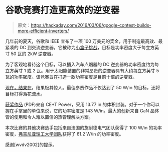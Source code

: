# 谷歌竞赛打造更高效的逆变器

> 原文：<https://hackaday.com/2016/03/06/google-contest-builds-more-efficient-inverters/>

几年前的夏天，谷歌和 IEEE 宣布了一项 100 万美元的奖金，用于制造最高效、最紧凑的 DC 到交流逆变器。它被称为[小盒子挑战](http://hackaday.com/2014/08/10/build-an-efficient-inverter-win-a-million-dollars/)，目标是功率密度大于每立方英寸 50 瓦的 2kW 逆变器。

为了客观地看待这个目标，可以插入汽车点烟器的 DC 逆变器的功率密度约为每立方英寸 1 或 2 瓦。用于太阳能装置的非常昂贵的逆变器具有大约每立方英寸 5 瓦的功率密度。该竞赛旨在打造一款功率密度是目前十倍的逆变器。

[现在，结果在](https://www.littleboxchallenge.com/)，结果极其惊人。最佳参赛作品不仅达到了 50 W/in 的目标，还将目标打得落花流水。

[获奖作品](https://www.littleboxchallenge.com/pdf/finalists/56568-Tech.pdf) (PDF)来自 CE+T Power，采用 13.77 in 的体积封装。对于一个你可以握在手掌里的单位来说，它的功率密度是 143 W/in。最大的创新来自 GaN 晶体管的使用和令人难以置信的热管理解决方案。

本次比赛的其他决赛选手包括来自法国的施耐德电气团队获得了 100 W/in 的功率密度，[弗吉尼亚理工大学团队](https://www.littleboxchallenge.com/pdf/finalists/59316-Tech.pdf)获得了 61.2 W/in 的功率密度。

感谢[wvdv2002]的提示。